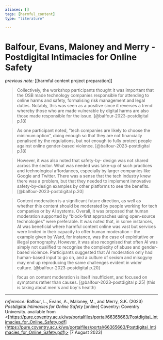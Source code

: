 ```yaml
---
aliases: []
tags: [harmful_content]
type: "literature"

---
```


# Balfour, Evans, Maloney and Merry - Postdigital Intimacies for Online Safety

_previous note:_ [[harmful content project preparation]]

> Collectively, the workshop participants thought it was important that the OSB made technology companies responsible for attending to online harms and safety, formalising risk management and legal duties. Notably, this was seen as a positive since it reverses a trend whereby those who are made vulnerable by digital harms are also those made responsible for the issue. [@balfour-2023-postdigital p.18]

> As one participant noted, “tech companies are likely to choose the minimum option”, doing enough so that they are not financially penalised by the regulations, but not enough to fully protect people against online gender-based violence. [@balfour-2023-postdigital p.18]

> However, it was also noted that safety-by- design was not shared across the sector. What was needed was take-up of such practices and technological affordances, especially by larger companies like Google and Twitter. There was a sense that the tech industry knew there was a problem, but that they needed to implement innovative safety-by-design examples by other platforms to see the benefits. [@balfour-2023-postdigital p.20]

> Content moderation is a significant future direction, as well as whether this content should be moderated by people working for tech companies or by AI systems. Overall, it was proposed that human moderation supported by “block-first approaches using open-source technologies” were preferable. It was noted that, in some instances, AI was beneficial where harmful content online was vast but services were limited in their capacity to offer human moderation – the example given by Ward, for instance, was the case of exploitative or illegal pornography. However, it was also recognised that often AI was simply not qualified to recognise the complexity of abuse and gender-based violence. Participants suggested that AI moderation only had human-based input to go on, and a culture of sexism and misogyny may end up reproducing the same challenges evident in wider culture. [@balfour-2023-postdigital p.20]

> focus on content moderation is itself insufficient, and focused on symptoms rather than causes. [@balfour-2023-postdigital p.25] (this is taking about men's and boy's health)

---
_reference:_ Balfour, L., Evans, A., Maloney, M., and Merry, S.K. (2023) _Postdigital Intimacies for Online Safety_ [online] Coventry: Coventry University. available from <[https://pure.coventry.ac.uk/ws/portalfiles/portal/66365663/Postdigital_Intimacies_for_Online_Safety.pdf](https://pure.coventry.ac.uk/ws/portalfiles/portal/66365663/Postdigital_Intimacies_for_Online_Safety.pdf)> [7 August 2023]